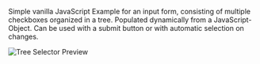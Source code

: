 Simple vanilla JavaScript Example for an input form, consisting of multiple checkboxes organized in a tree. Populated dynamically from a JavaScript-Object.
Can be used with a submit button or with automatic selection on changes. 

![Tree Selector Preview](https://github.com/JOKeRiino/HTML-Tree-Checkbox-Form/master/treeselector.gif "Tree Selector Preview")
